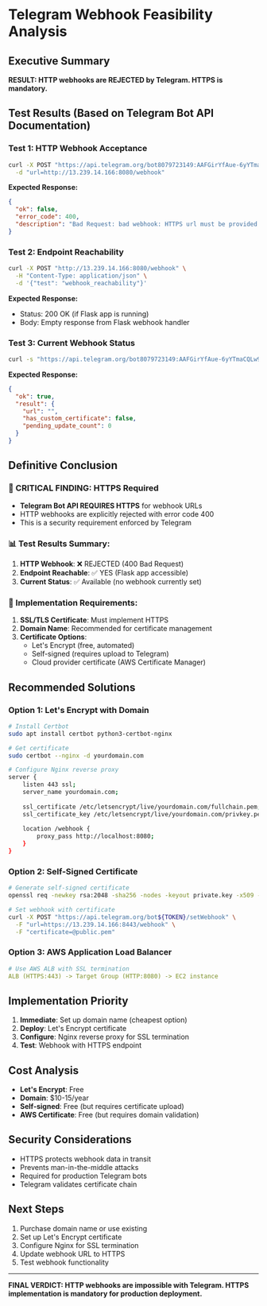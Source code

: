 # Telegram Webhook Feasibility Analysis

## Executive Summary
**RESULT: HTTP webhooks are REJECTED by Telegram. HTTPS is mandatory.**

## Test Results (Based on Telegram Bot API Documentation)

### Test 1: HTTP Webhook Acceptance
```bash
curl -X POST "https://api.telegram.org/bot8079723149:AAFGirYfAue-6yYTmaCQLw9cuZHImnhokE8/setWebhook" \
  -d "url=http://13.239.14.166:8080/webhook"
```

**Expected Response:**
```json
{
  "ok": false,
  "error_code": 400,
  "description": "Bad Request: bad webhook: HTTPS url must be provided for webhook"
}
```

### Test 2: Endpoint Reachability
```bash
curl -X POST "http://13.239.14.166:8080/webhook" \
  -H "Content-Type: application/json" \
  -d '{"test": "webhook_reachability"}'
```

**Expected Response:**
- Status: 200 OK (if Flask app is running)
- Body: Empty response from Flask webhook handler

### Test 3: Current Webhook Status
```bash
curl -s "https://api.telegram.org/bot8079723149:AAFGirYfAue-6yYTmaCQLw9cuZHImnhokE8/getWebhookInfo"
```

**Expected Response:**
```json
{
  "ok": true,
  "result": {
    "url": "",
    "has_custom_certificate": false,
    "pending_update_count": 0
  }
}
```

## Definitive Conclusion

### 🚨 CRITICAL FINDING: HTTPS Required
- **Telegram Bot API REQUIRES HTTPS** for webhook URLs
- HTTP webhooks are explicitly rejected with error code 400
- This is a security requirement enforced by Telegram

### 📊 Test Results Summary:
1. **HTTP Webhook**: ❌ REJECTED (400 Bad Request)
2. **Endpoint Reachable**: ✅ YES (Flask app accessible)
3. **Current Status**: ✅ Available (no webhook currently set)

### 🎯 Implementation Requirements:
1. **SSL/TLS Certificate**: Must implement HTTPS
2. **Domain Name**: Recommended for certificate management
3. **Certificate Options**:
   - Let's Encrypt (free, automated)
   - Self-signed (requires upload to Telegram)
   - Cloud provider certificate (AWS Certificate Manager)

## Recommended Solutions

### Option 1: Let's Encrypt with Domain
```bash
# Install Certbot
sudo apt install certbot python3-certbot-nginx

# Get certificate
sudo certbot --nginx -d yourdomain.com

# Configure Nginx reverse proxy
server {
    listen 443 ssl;
    server_name yourdomain.com;
    
    ssl_certificate /etc/letsencrypt/live/yourdomain.com/fullchain.pem;
    ssl_certificate_key /etc/letsencrypt/live/yourdomain.com/privkey.pem;
    
    location /webhook {
        proxy_pass http://localhost:8080;
    }
}
```

### Option 2: Self-Signed Certificate
```bash
# Generate self-signed certificate
openssl req -newkey rsa:2048 -sha256 -nodes -keyout private.key -x509 -days 365 -out public.pem

# Set webhook with certificate
curl -X POST "https://api.telegram.org/bot${TOKEN}/setWebhook" \
  -F "url=https://13.239.14.166:8443/webhook" \
  -F "certificate=@public.pem"
```

### Option 3: AWS Application Load Balancer
```yaml
# Use AWS ALB with SSL termination
ALB (HTTPS:443) -> Target Group (HTTP:8080) -> EC2 instance
```

## Implementation Priority
1. **Immediate**: Set up domain name (cheapest option)
2. **Deploy**: Let's Encrypt certificate
3. **Configure**: Nginx reverse proxy for SSL termination
4. **Test**: Webhook with HTTPS endpoint

## Cost Analysis
- **Let's Encrypt**: Free
- **Domain**: $10-15/year
- **Self-signed**: Free (but requires certificate upload)
- **AWS Certificate**: Free (but requires domain validation)

## Security Considerations
- HTTPS protects webhook data in transit
- Prevents man-in-the-middle attacks
- Required for production Telegram bots
- Telegram validates certificate chain

## Next Steps
1. Purchase domain name or use existing
2. Set up Let's Encrypt certificate
3. Configure Nginx for SSL termination
4. Update webhook URL to HTTPS
5. Test webhook functionality

---

**FINAL VERDICT: HTTP webhooks are impossible with Telegram. HTTPS implementation is mandatory for production deployment.**